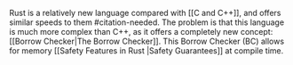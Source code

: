 Rust is a relatively new language compared with [[C and C++]], and offers similar speeds to them #citation-needed.   The problem is that this language is much more complex than C++, as it offers a completely new concept: [[Borrow Checker|The Borrow Checker]]. This Borrow Checker (BC) allows for memory [[Safety Features in Rust |Safety Guarantees]] at compile time. 

